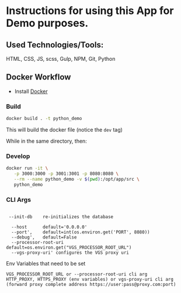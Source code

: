 # Instructions for using this App for Demo purposes.


## Used Technologies/Tools:

HTML, CSS, JS, scss, Gulp, NPM, Git, Python

## Docker Workflow

- Install [Docker](https://docker.com)

### Build

```bash
docker build . -t python_demo 
```

This will build the docker file (notice the `dev` tag)

While in the same directory, then:

### Develop

```bash
docker run -it \
   -p 3000:3000 -p 3001:3001 -p 8080:8080 \
   --rm --name python_demo -v $(pwd):/opt/app/src \
   python_demo
```

### CLI Args

```python3

 --init-db    re-initializes the database

  --host      default='0.0.0.0'
  --port',    default=int(os.environ.get('PORT', 8080))
  --debug',   default=False
  --processor-root-uri default=os.environ.get("VGS_PROCESSOR_ROOT_URL")
  --vgs-proxy-uri' configures the VGS proxy uri
```
Env Variables that need to be set

```
VGS_PROCESSOR_ROOT_URL or --processor-root-uri cli arg
HTTP_PROXY, HTTPS_PROXY (env variables) or vgs-proxy-uri cli arg (forward proxy complete address https://user:pass@proxy.com:port)
```

